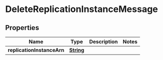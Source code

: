 

# DeleteReplicationInstanceMessage

<p/>

## Properties

| Name | Type | Description | Notes |
|------------ | ------------- | ------------- | -------------|
|**replicationInstanceArn** | [**String**](String.md) |  |  |




